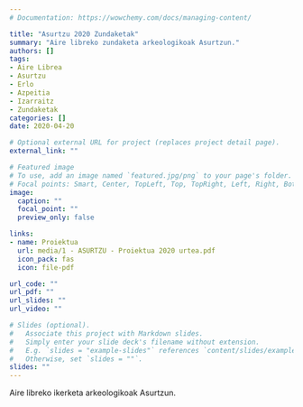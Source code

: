 ```yaml
---
# Documentation: https://wowchemy.com/docs/managing-content/

title: "Asurtzu 2020 Zundaketak"
summary: "Aire libreko zundaketa arkeologikoak Asurtzun."
authors: []
tags: 
- Aire Librea
- Asurtzu
- Erlo
- Azpeitia
- Izarraitz
- Zundaketak
categories: []
date: 2020-04-20

# Optional external URL for project (replaces project detail page).
external_link: ""

# Featured image
# To use, add an image named `featured.jpg/png` to your page's folder.
# Focal points: Smart, Center, TopLeft, Top, TopRight, Left, Right, BottomLeft, Bottom, BottomRight.
image:
  caption: ""
  focal_point: ""
  preview_only: false

links:
- name: Proiektua
  url: media/1 - ASURTZU - Proiektua 2020 urtea.pdf
  icon_pack: fas
  icon: file-pdf

url_code: ""
url_pdf: ""
url_slides: ""
url_video: ""

# Slides (optional).
#   Associate this project with Markdown slides.
#   Simply enter your slide deck's filename without extension.
#   E.g. `slides = "example-slides"` references `content/slides/example-slides.md`.
#   Otherwise, set `slides = ""`.
slides: ""
---
```


Aire libreko ikerketa arkeologikoak Asurtzun.
